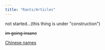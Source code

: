 ```yaml
---
title: "Rants/Articles"
---
```


not started...(this thing is under "construction")

~~im going insane~~

[Chinese names](rant1.md)
